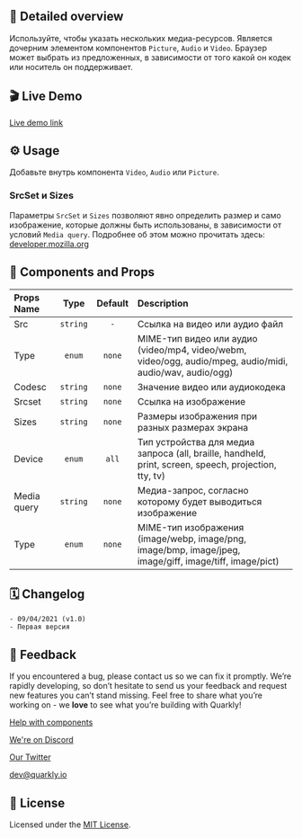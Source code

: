 ## 📖 Detailed overview

Используйте, чтобы указать нескольких медиа-ресурсов. Является дочерним элементом компонентов `Picture`, `Audio` и `Video`. Браузер может выбрать из предложенных, в зависимости от того какой он кодек или носитель он поддерживает.

## 🎬 Live Demo

[Live demo link](https://quarkly-ui-components.netlify.app/video/)

## ⚙️ Usage

Добавьте внутрь компонента `Video`, `Audio` или `Picture`.

### SrcSet и Sizes

Параметры `SrcSet` и `Sizes` позволяют явно определить размер и само изображение, которые должны быть использованы, в зависимости от условий `Media query`. Подробнее об этом можно прочитать здесь: [developer.mozilla.org](https://developer.mozilla.org/ru/docs/Learn/HTML/Multimedia_and_embedding/Responsive_images)

## 🧩 Components and Props

| Props Name  |   Type   | Default | Description                                                                                               |
| :---------- | :------: | :-----: | :-------------------------------------------------------------------------------------------------------- |
| Src         | `string` |   `-`   | Ссылка на видео или аудио файл                                                                            |
| Type        |  `enum`  | `none`  | MIME-тип видео или аудио (video/mp4, video/webm, video/ogg, audio/mpeg, audio/midi, audio/wav, audio/ogg) |
| Codesc      | `string` | `none`  | Значение видео или аудиокодека                                                                            |
| Srcset      | `string` | `none`  | Ссылка на изображение                                                                                     |
| Sizes       | `string` | `none`  | Размеры изображения при разных размерах экрана                                                            |
| Device      |  `enum`  |  `all`  | Тип устройства для медиа запроса (all, braille, handheld, print, screen, speech, projection, tty, tv)     |
| Media query | `string` | `none`  | Mедиа-запрос, согласно которому будет выводиться изображение                                              |
| Type        |  `enum`  | `none`  | MIME-тип изображения (image/webp, image/png, image/bmp, image/jpeg, image/giff, image/tiff, image/pict)   |

## 🗓 Changelog

    - 09/04/2021 (v1.0)
    - Первая версия

## 📮 Feedback

If you encountered a bug, please contact us so we can fix it promptly. We’re rapidly developing, so don’t hesitate to send us your feedback and request new features you can’t stand missing. Feel free to share what you’re working on - we **love** to see what you’re building with Quarkly!

[Help with components](https://feedback.quarkly.io/communities/1-quarkly-forum/categories/7-components/topics)

[We're on Discord](https://discord.gg/f9KhSMGX)

[Our Twitter](https://twitter.com/quarklyapp)

[dev@quarkly.io](mailto:dev@quarkly.io)

## 📝 License

Licensed under the [MIT License](./LICENSE).
